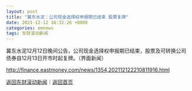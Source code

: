 ```yaml
---
layout: post
title: "冀东水泥：公司现金选择权申报期已结束 股票复牌"
date: 2021-12-12 16:32:26 +0800
categories: emnews
tags: 东财滚动新闻
---
```


冀东水泥12月12日晚间公告，公司现金选择权申报期已结束，股票及可转换公司债券自12月13日开市时起复牌。（界面新闻）

<http://finance.eastmoney.com/news/1354,202112122210811916.html>

[返回东财滚动新闻](//finews.withounder.com/emnews/)｜[返回首页](//finews.withounder.com/)